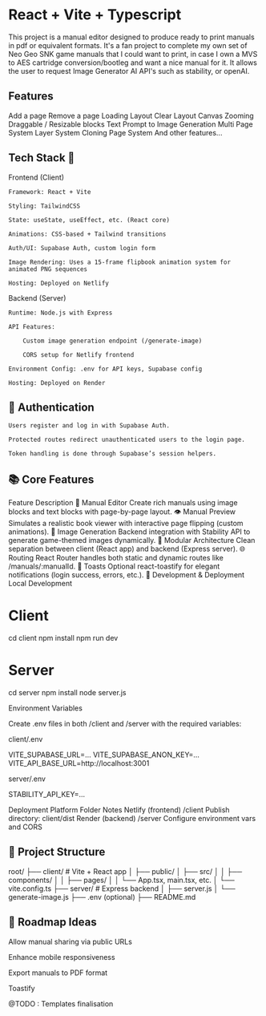 # React + Vite + Typescript

This project is a manual editor designed to produce ready to print manuals in pdf or equivalent formats. It's a fan project to complete my own set of Neo Geo SNK game manuals that I could want to print, in case I own a MVS to AES cartridge conversion/bootleg and want a nice manual for it.
It allows the user to request Image Generator AI API's such as stability, or openAI.

## Features

Add a page
Remove a page
Loading Layout
Clear Layout
Canvas Zooming
Draggable / Resizable blocks
Text Prompt to Image Generation
Multi Page System
Layer System
Cloning Page System
And other features...

## Tech Stack 🔧 
Frontend (Client)

    Framework: React + Vite

    Styling: TailwindCSS

    State: useState, useEffect, etc. (React core)

    Animations: CSS-based + Tailwind transitions

    Auth/UI: Supabase Auth, custom login form

    Image Rendering: Uses a 15-frame flipbook animation system for animated PNG sequences

    Hosting: Deployed on Netlify

Backend (Server)

    Runtime: Node.js with Express

    API Features:

        Custom image generation endpoint (/generate-image)

        CORS setup for Netlify frontend

    Environment Config: .env for API keys, Supabase config

    Hosting: Deployed on Render

## 🔐 Authentication

    Users register and log in with Supabase Auth.

    Protected routes redirect unauthenticated users to the login page.

    Token handling is done through Supabase’s session helpers.

## 📚 Core Features
Feature	Description
📖 Manual Editor	Create rich manuals using image blocks and text blocks with page-by-page layout.
👁️ Manual Preview	Simulates a realistic book viewer with interactive page flipping (custom animations).
🎨 Image Generation	Backend integration with Stability API to generate game-themed images dynamically.
🧩 Modular Architecture	Clean separation between client (React app) and backend (Express server).
🌐 Routing	React Router handles both static and dynamic routes like /manuals/:manualId.
💬 Toasts	Optional react-toastify for elegant notifications (login success, errors, etc.).
🧪 Development & Deployment
Local Development

# Client
cd client
npm install
npm run dev

# Server
cd server
npm install
node server.js

Environment Variables

Create .env files in both /client and /server with the required variables:

client/.env

VITE_SUPABASE_URL=...
VITE_SUPABASE_ANON_KEY=...
VITE_API_BASE_URL=http://localhost:3001

server/.env

STABILITY_API_KEY=...

Deployment
Platform	Folder	Notes
Netlify (frontend)	/client	Publish directory: client/dist
Render (backend)	/server	Configure environment vars and CORS

## 📁 Project Structure

root/
├── client/           # Vite + React app
│   ├── public/
│   ├── src/
│   │   ├── components/
│   │   ├── pages/
│   │   └── App.tsx, main.tsx, etc.
│   └── vite.config.ts
├── server/           # Express backend
│   ├── server.js
│   └── generate-image.js
├── .env (optional)
├── README.md

## 🚀 Roadmap Ideas

Allow manual sharing via public URLs

Enhance mobile responsiveness

Export manuals to PDF format

Toastify

@TODO : Templates finalisation

